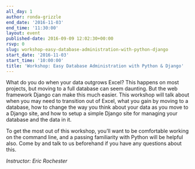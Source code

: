 ```yaml
---
all_day: 1
author: ronda-grizzle
end_date: '2016-11-03'
end_time: '11:30:00'
layout: event
published-date: 2016-09-09 12:02:30+00:00
rsvp: 0
slug: workshop-easy-database-administration-with-python-django
start_date: '2016-11-03'
start_time: '10:00:00'
title: 'Workshop: Easy Database Administration with Python & Django'
---
```


What do you do when your data outgrows Excel? This happens on most projects, but moving to a full database can seem daunting. But the web framework Django can make this much easier. This workshop will talk about when you may need to transition out of Excel, what you gain by moving to a database, how to change the way you think about your data as you move to a Django site, and how to setup a simple Django site for managing your database and the data in it.

To get the most out of this workshop, you’ll want to be comfortable working on the command line, and a passing familiarity with Python will be helpful also. Come by and talk to us beforehand if you have any questions about this.

_Instructor: Eric Rochester_
